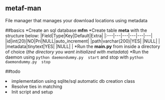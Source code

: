 ## metaf-man
File manager that manages your download locations using metadata

##basics
*Create an sql database **mfm**
*Create table **meta** with the structure below:
|Field|Type|Key|Default|Extra|
|:---|---|---|---|---|---|
|id|int(20)|NO|Pri|NULL|auto_increment|
|path|varchar(200)|YES| |NULL| |
|metadata|tinytext|YES| |NULL| |
*Run the **main.py** from inside a directory of choice (_the directory you want initialized with metadata_)
*Run the daemon using  ```python daemondummy.py  start``` and stop with ```python daemondummy.py  stop```

##todo
</ol><li>implementation using sqlite/sql automatic db creation class</li><li>Resolve ties in matching</li><li>Init script and setup</li></ol>
